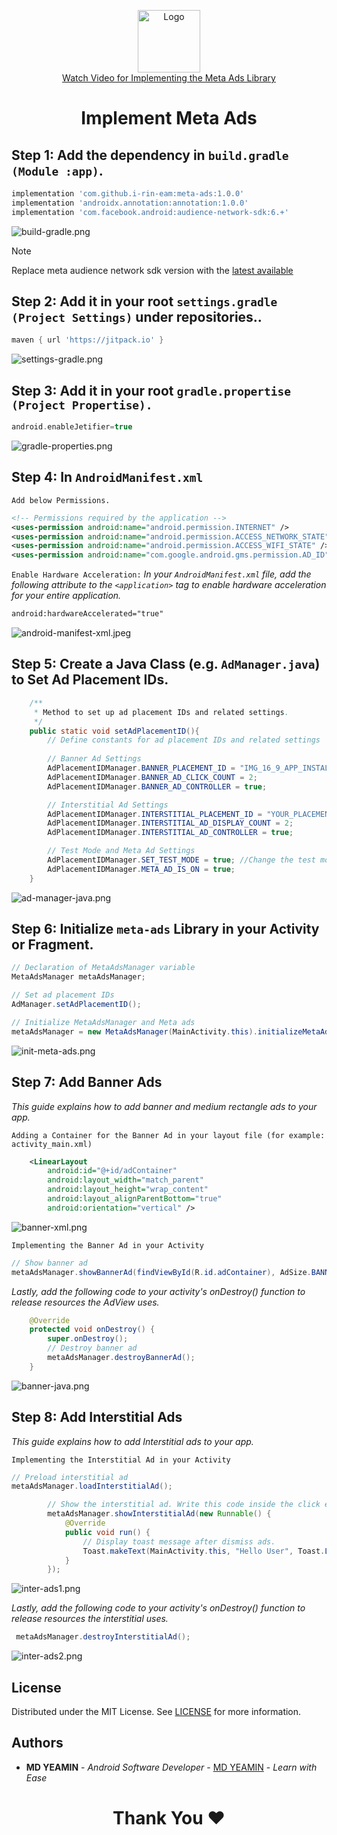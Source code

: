 <p align="center">
  <a href="https://github.com/i-rin-eam/meta-ads">
    <img src="https://raw.githubusercontent.com/i-rin-eam/meta-ads/main/app/src/main/res/drawable/meta-ads.png" alt="Logo" width="100" height="100">
  </a> 
  <br>
  <a href="video_url">Watch Video for Implementing the Meta Ads Library</a>
</p>

<h1 align='center'>Implement Meta Ads</h1>

## Step 1: Add the dependency in `build.gradle (Module :app)`.
```gradle
implementation 'com.github.i-rin-eam:meta-ads:1.0.0'
implementation 'androidx.annotation:annotation:1.0.0'
implementation 'com.facebook.android:audience-network-sdk:6.+'
```
<img src="https://raw.githubusercontent.com/i-rin-eam/meta-ads/main/app/src/main/res/drawable/build-gradle.png" alt="build-gradle.png">

> [!NOTE]
> Replace meta audience network sdk version with the <a href="https://developers.facebook.com/docs/audience-network/setting-up/platform-setup/android/add-sdk">latest available</a>

## Step 2: Add it in your root `settings.gradle (Project Settings)` under repositories..

```gradle
maven { url 'https://jitpack.io' }
```
<img src="https://raw.githubusercontent.com/i-rin-eam/meta-ads/main/app/src/main/res/drawable/settings-gradle.png" alt="settings-gradle.png">

## Step 3: Add it in your root `gradle.propertise (Project Propertise).`
```gradle
android.enableJetifier=true
```
<img src="https://raw.githubusercontent.com/i-rin-eam/meta-ads/main/app/src/main/res/drawable/gradle-properties.png" alt="gradle-properties.png">

## Step 4: In `AndroidManifest.xml` <br>

`Add below Permissions.`
```xml
<!-- Permissions required by the application -->
<uses-permission android:name="android.permission.INTERNET" />
<uses-permission android:name="android.permission.ACCESS_NETWORK_STATE" /> 
<uses-permission android:name="android.permission.ACCESS_WIFI_STATE" /> 
<uses-permission android:name="com.google.android.gms.permission.AD_ID" />
```

`Enable Hardware Acceleration:` *In your `AndroidManifest.xml` file, add the following attribute to the `<application>` tag to enable hardware acceleration for your entire application.*
```xml
android:hardwareAccelerated="true"
```
<img src="https://raw.githubusercontent.com/i-rin-eam/meta-ads/main/app/src/main/res/drawable/android-manifest-xml.jpeg" alt="android-manifest-xml.jpeg">

## Step 5: Create a Java Class (e.g. `AdManager.java`) to Set Ad Placement IDs.
```java
    /**
     * Method to set up ad placement IDs and related settings.
     */
    public static void setAdPlacementID(){
        // Define constants for ad placement IDs and related settings
        
        // Banner Ad Settings
        AdPlacementIDManager.BANNER_PLACEMENT_ID = "IMG_16_9_APP_INSTALL#YOUR_PLACEMENT_ID"; 
        AdPlacementIDManager.BANNER_AD_CLICK_COUNT = 2; 
        AdPlacementIDManager.BANNER_AD_CONTROLLER = true; 

        // Interstitial Ad Settings
        AdPlacementIDManager.INTERSTITIAL_PLACEMENT_ID = "YOUR_PLACEMENT_ID"; 
        AdPlacementIDManager.INTERSTITIAL_AD_DISPLAY_COUNT = 2; 
        AdPlacementIDManager.INTERSTITIAL_AD_CONTROLLER = true;

        // Test Mode and Meta Ad Settings
        AdPlacementIDManager.SET_TEST_MODE = true; //Change the test mode to false before releasing.
        AdPlacementIDManager.META_AD_IS_ON = true; 
    }
```
<img src="https://raw.githubusercontent.com/i-rin-eam/meta-ads/main/app/src/main/res/drawable/ad-manager-java.png" alt="ad-manager-java.png">

## Step 6: Initialize `meta-ads` Library in your Activity or Fragment.
```java
// Declaration of MetaAdsManager variable
MetaAdsManager metaAdsManager;  
```
```java   
// Set ad placement IDs
AdManager.setAdPlacementID();

// Initialize MetaAdsManager and Meta ads
metaAdsManager = new MetaAdsManager(MainActivity.this).initializeMetaAds();
```
<img src="https://raw.githubusercontent.com/i-rin-eam/meta-ads/main/app/src/main/res/drawable/init-meta-ads.png" alt="init-meta-ads.png">

## Step 7: Add Banner Ads <br>
*This guide explains how to add banner and medium rectangle ads to your app.*

`Adding a Container for the Banner Ad in your layout file (for example: activity_main.xml)`
```xml
    <LinearLayout
        android:id="@+id/adContainer"
        android:layout_width="match_parent"
        android:layout_height="wrap_content"
        android:layout_alignParentBottom="true"
        android:orientation="vertical" />
```
<img src="https://raw.githubusercontent.com/i-rin-eam/meta-ads/main/app/src/main/res/drawable/banner-xml.png" alt="banner-xml.png">

`Implementing the Banner Ad in your Activity`
```java
// Show banner ad
metaAdsManager.showBannerAd(findViewById(R.id.adContainer), AdSize.BANNER_HEIGHT_50);
```
*Lastly, add the following code to your activity's onDestroy() function to release resources the AdView uses.*

```java
    @Override
    protected void onDestroy() {
        super.onDestroy();
        // Destroy banner ad
        metaAdsManager.destroyBannerAd();
    }
```
<img src="https://raw.githubusercontent.com/i-rin-eam/meta-ads/main/app/src/main/res/drawable/banner-java.png" alt="banner-java.png">

## Step 8: Add Interstitial Ads <br>
*This guide explains how to add Interstitial ads to your app.* <br>

`Implementing the Interstitial Ad in your Activity`
```java
// Preload interstitial ad
metaAdsManager.loadInterstitialAd();
```
```java
        // Show the interstitial ad. Write this code inside the click event.
        metaAdsManager.showInterstitialAd(new Runnable() {
            @Override
            public void run() {
                // Display toast message after dismiss ads.
                Toast.makeText(MainActivity.this, "Hello User", Toast.LENGTH_SHORT).show();
            }
        });
```
<img src="https://raw.githubusercontent.com/i-rin-eam/meta-ads/main/app/src/main/res/drawable/inter-ads1.png" alt="inter-ads1.png">

*Lastly, add the following code to your activity's onDestroy() function to release resources the interstitial uses.*
```java
 metaAdsManager.destroyInterstitialAd();
```
<img src="https://raw.githubusercontent.com/i-rin-eam/meta-ads/main/app/src/main/res/drawable/inter-ads2.png" alt="inter-ads2.png">

## License

Distributed under the MIT License. See <a href="https://github.com/i-rin-eam/meta-ads/blob/main/LICENSE">LICENSE</a> for more information.

## Authors

* **MD YEAMIN** - *Android Software Developer* - <a href="https://github.com/i-rin-eam">MD YEAMIN</a> - *Learn with Ease*

<h1 align="center">Thank You ❤️</h1>

